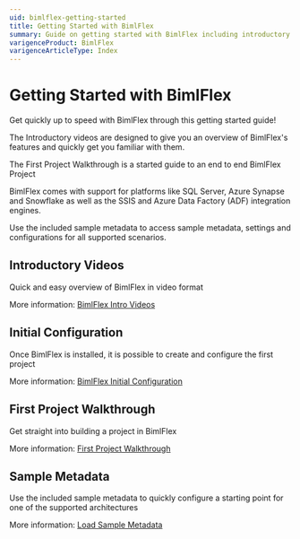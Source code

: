 ```yaml
---
uid: bimlflex-getting-started
title: Getting Started with BimlFlex
summary: Guide on getting started with BimlFlex including introductory videos, initial configuration, and first project walkthrough
varigenceProduct: BimlFlex
varigenceArticleType: Index
---
```

# Getting Started with BimlFlex

Get quickly up to speed with BimlFlex through this getting started guide!

The Introductory videos are designed to give you an overview of BimlFlex's features and quickly get you familiar with them.

The First Project Walkthrough is a started guide to an end to end BimlFlex Project

BimlFlex comes with support for platforms like SQL Server, Azure Synapse and Snowflake as well as the SSIS and Azure Data Factory (ADF) integration engines.

Use the included sample metadata to access sample metadata, settings and configurations for all supported scenarios.

## Introductory Videos

Quick and easy overview of BimlFlex in video format

More information: [BimlFlex Intro Videos](xref:bimlflex-getting-started-intro-videos)

## Initial Configuration

Once BimlFlex is installed, it is possible to create and configure the first project

More information: [BimlFlex Initial Configuration](xref:bimlflex-getting-started-initial-configuration)

## First Project Walkthrough

Get straight into building a project in BimlFlex

More information: [First Project Walkthrough](xref:bimlflex-getting-started-first-project-walkthrough)

## Sample Metadata

Use the included sample metadata to quickly configure a starting point for one of the supported architectures

More information: [Load Sample Metadata](xref:bimlflex-getting-started-sample-metadata)
